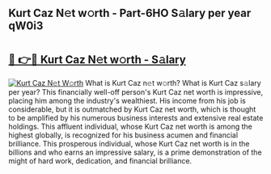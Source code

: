 ## Kurt Caz N𝚎t w𝚘rth - Part-6HO S𝚊lary per year qW0i3

# <h2><a href="http://gc01227.nevu.top/?p=Kurt+Caz">🔗 👉🔴 Kurt Caz N𝚎t w𝚘rth - S𝚊lary</a></h2>

[![Kurt Caz N𝚎t W𝚘rth](https://i.imgur.com/Oavwk0R.jpeg)](http://gc01227.nevu.top/?p=Kurt+Caz)
What is Kurt Caz n𝚎t w𝚘rth? What is Kurt Caz s𝚊lary per year?
This financially well-off person's Kurt Caz net worth is impressive, placing him among the industry's wealthiest. His income from his job is considerable, but it is outmatched by Kurt Caz net worth, which is thought to be amplified by his numerous business interests and extensive real estate holdings. This affluent individual, whose Kurt Caz net worth is among the highest globally, is recognized for his business acumen and financial brilliance. This prosperous individual, whose Kurt Caz net worth is in the billions and who earns an impressive salary, is a prime demonstration of the might of hard work, dedication, and financial brilliance.
